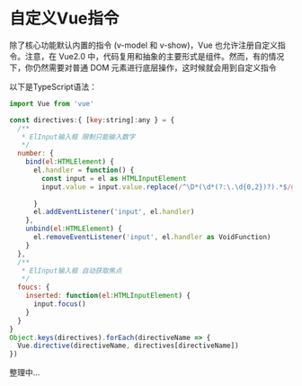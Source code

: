 # 自定义Vue指令

除了核心功能默认内置的指令 (v-model 和 v-show)，Vue 也允许注册自定义指令。注意，在 Vue2.0 中，代码复用和抽象的主要形式是组件。然而，有的情况下，你仍然需要对普通 DOM 元素进行底层操作，这时候就会用到自定义指令

以下是TypeScript语法：
```js
import Vue from 'vue'

const directives:{ [key:string]:any } = {
  /**
   * ElInput输入框 限制只能输入数字
   */
  number: {
    bind(el:HTMLElement) {
      el.handler = function() { 
        const input = el as HTMLInputElement
        input.value = input.value.replace(/^\D*(\d*(?:\.\d{0,2})?).*$/g, '$1') // 保留两位小数
       
      }
      el.addEventListener('input', el.handler)
    },
    unbind(el:HTMLElement) {
      el.removeEventListener('input', el.handler as VoidFunction)
    }
  },
  /**
   * ElInput输入框 自动获取焦点
   */
  foucs: {
    inserted: function(el:HTMLInputElement) {
      input.focus()
    }
  }
}
Object.keys(directives).forEach(directiveName => {
  Vue.directive(directiveName, directives[directiveName])
})

```
整理中...